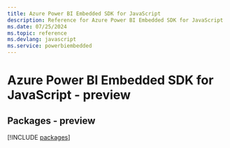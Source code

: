 ```yaml
---
title: Azure Power BI Embedded SDK for JavaScript
description: Reference for Azure Power BI Embedded SDK for JavaScript
ms.date: 07/25/2024
ms.topic: reference
ms.devlang: javascript
ms.service: powerbiembedded
---
```

# Azure Power BI Embedded SDK for JavaScript - preview
## Packages - preview
[!INCLUDE [packages](power-bi-embedded-index.md)]